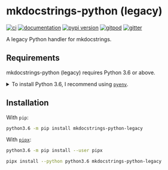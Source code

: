 # mkdocstrings-python (legacy)

[![ci](https://github.com/mkdocstrings/python-legacy/workflows/ci/badge.svg)](https://github.com/mkdocstrings/python-legacy/actions?query=workflow%3Aci)
[![documentation](https://img.shields.io/badge/docs-mkdocs%20material-blue.svg?style=flat)](https://mkdocstrings.github.io/python-legacy/)
[![pypi version](https://img.shields.io/pypi/v/mkdocstrings-python-legacy.svg)](https://pypi.org/project/mkdocstrings-python-legacy/)
[![gitpod](https://img.shields.io/badge/gitpod-workspace-blue.svg?style=flat)](https://gitpod.io/#https://github.com/mkdocstrings/python-legacy)
[![gitter](https://badges.gitter.im/join%20chat.svg)](https://gitter.im/mkdocstrings/community)

A legacy Python handler for mkdocstrings.

## Requirements

mkdocstrings-python (legacy) requires Python 3.6 or above.

<details>
<summary>To install Python 3.6, I recommend using <a href="https://github.com/pyenv/pyenv"><code>pyenv</code></a>.</summary>

```bash
# install pyenv
git clone https://github.com/pyenv/pyenv ~/.pyenv

# setup pyenv (you should also put these three lines in .bashrc or similar)
export PATH="${HOME}/.pyenv/bin:${PATH}"
export PYENV_ROOT="${HOME}/.pyenv"
eval "$(pyenv init -)"

# install Python 3.6
pyenv install 3.6.12

# make it available globally
pyenv global system 3.6.12
```
</details>

## Installation

With `pip`:
```bash
python3.6 -m pip install mkdocstrings-python-legacy
```

With [`pipx`](https://github.com/pipxproject/pipx):
```bash
python3.6 -m pip install --user pipx

pipx install --python python3.6 mkdocstrings-python-legacy
```
